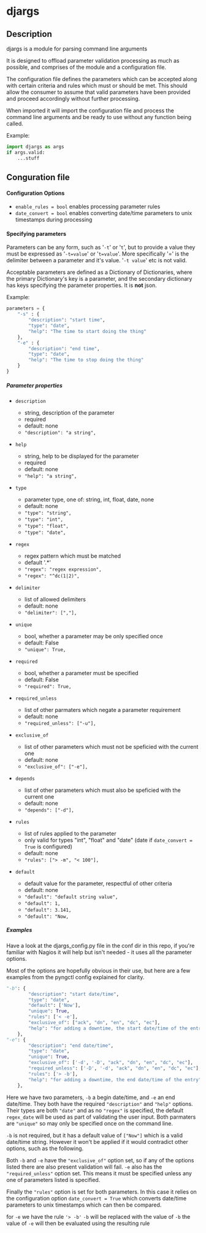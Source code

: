# djargs
## Description
djargs is a module for parsing command line arguments

It is designed to offload parameter validation processing as much as possible, and comprises of the module and a configuration file.

The configuration file defines the parameters which can be accepted along with certain criteria and rules which must or should be met.
This should allow the consumer to assume that valid parameters have been provided and proceed accordingly without further processing.

When imported it will import the configuration file and process the command line arguments and be ready to use without any function being called.

Example:
```python
import djargs as args
if args.valid:
    ...stuff

```
## Conguration file
#### Configuration Options
* `enable_rules = bool` enables processing parameter rules
* `date_convert = bool` enables converting date/time parameters to unix timestamps during processing

#### Specifying parameters
Parameters can be any form, such as '`-t`' or '`t`', but to provide a value they must be expressed as '`-t=value`' or '`t=value`'.  More specifically '=' is the delimiter between a parameter and it's value. '`-t value`' etc is not valid.

Acceptable parameters are defined as a Dictionary of Dictionaries, where the primary Dictionary's key is a parameter, and the secondary dictionary has keys specifying the parameter properties. It is **not** json.

Example:
```python
parameters = {
    "-s" : {
        "description": "start time",
        "type": "date",
        "help": "The time to start doing the thing"
    },
    "-e" : {
        "description": "end time",
        "type": "date",
        "help": "The time to stop doing the thing"
    }
}
```
##### Parameter properties
* `description`

   * string, description of the parameter
   * required
   * default: none
   * ```"description": "a string",```
* `help`

   * string, help to be displayed for the parameter
   * required
   * default: none
   * ```"help": "a string",```
* `type`

   * parameter type, one of: string, int, float, date, none
   * default: none
   * ```"type": "string",```
   * ```"type": "int",```
   * ```"type": "float",```
   * ```"type": "date",```
* `regex`

   * regex pattern which must be matched
   * default '.*'
   * ```"regex": "regex expression",```
   * ```"regex": "^dc(1|2)",```

* `delimiter`

   * list of allowed delimiters
   * default: none
   * ```"delimiter": [","],```
* `unique`

   * bool, whether a parameter may be only specified once
   * default: False
   * ```"unique": True,```
* `required`

   * bool, whether a parameter must be specified
   * default: False
   * ```"required": True,```
* `required_unless`

    * list of other parmaters which negate a parameter requirement
    * default: none
    * ```"required_unless": ["-u"],```
* `exclusive_of`

    * list of other parameters which must not be speficied with the current one
    * default: none
    * ```"exclusive_of": ["-e"],```
* `depends`

    * list of other parameters which must also be speficied with the current one
    * default: none
    * ```"depends": ["-d"],```
* `rules`

    * list of rules applied to the parameter
    * only valid for types "int", "float" and "date" (date if `date_convert = True` is configured)
    * default: none
    * ```"rules": ["> -m", "< 100"],```
* `default`

    * default value for the parameter, respectful of other criteria
    * default: none
    * ```"default": "default string value",```
    * ```"default": 1,```
    * ```"default": 3.141,```
    * ```"default": "Now,```

##### Examples

Have a look at the djargs_config.py file in the conf dir in this repo, if you're familiar with Nagios it will help but isn't needed - it uses all the parameter options.

Most of the options are hopefully obvious in their use, but here are a few examples from the pyngctl config explained for clarity.

```python
"-b": {
        "description": "start date/time",
        "type": "date",
        "default": ['Now'],
        "unique": True,
        "rules": ['< -e'],
        "exclusive_of": ["ack", "dn", "en", "dc", "ec"],
        "help": "for adding a downtime, the start date/time of the entry"
    },
"-e": {
        "description": "end date/time",
        "type": "date",
        "unique": True,
        "exclusive_of": ['-d', '-D', "ack", "dn", "en", "dc", "ec"],
        "required_unless": ['-D', '-d', "ack", "dn", "en", "dc", "ec"],
        "rules": ['> -b'],
        "help": "for adding a downtime, the end date/time of the entry"
    },
```
Here we have two parameters, `-b` a begin date/time, and `-e` an end date/time.  They both have the required `"description"` and `"help"` options.  Their types are both `"date"` and as no `"regex"` is specified, the default `regex_date` will be used as part of validating the user input.  Both parmaters are `"unique"` so may only be specified once on the command line.

`-b` is not required, but it has a default value of `["Now"]` which is a valid date/time string.  However it won't be applied if it would contradict other options, such as the following.

Both `-b` and `-e` have the `"exclusive_of"` option set, so if any of the options listed there are also present validation will fail.  `-e` also has the `"required_unless"` option set.  This means it must be specified unless any one of parameters listed is specified.

Finally the `"rules"` option is set for both parameters.  In this case it relies on the configuration option `date_convert = True` which converts date/time parameters to unix timestamps which can then be compared.

for `-e` we have the rule `'> -b'`
   `-b` will be replaced with the value of `-b`
   the value of `-e` will then be evaluated using the resulting rule

